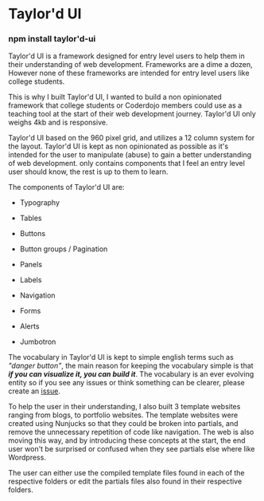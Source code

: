 # Taylor'd UI

### npm install taylor'd-ui

Taylor'd UI is a framework designed for entry level users to help them in their understanding of web development. Frameworks are a dime a dozen, However none of these frameworks are intended for entry level users like college students.

This is why I built Taylor'd UI, I wanted to build a non opinionated framework that college students or Coderdojo members could use as a teaching tool at the start of their web development journey. Taylor'd UI only weighs 4kb and is responsive.

Taylor'd UI based on the 960 pixel grid, and utilizes a 12 column system for the layout. Taylor'd UI is kept as non opinionated as possible as it's intended for the user to manipulate (abuse) to gain a better understanding of web development. only contains components that I feel an entry level user should know, the rest is up to them to learn.

The components of Taylor'd UI are:
- Typography

- Tables

- Buttons

- Button groups / Pagination

- Panels

- Labels

- Navigation

- Forms

- Alerts

- Jumbotron

The vocabulary in Taylor'd UI is kept to simple english terms such as _"danger button"_, the main reason for keeping the vocabulary simple is that
_**if you can visualize it, you can build it**_. The vocabulary is an ever evolving entity so if you see any issues or think something can be clearer, please create an [issue](https://github.com/MikeZTaylor/Taylord-UI/issues).

To help the user in their understanding, I also built 3 template websites ranging from blogs, to portfolio websites. The template websites were created using Nunjucks so that they could be broken into partials, and remove the unnecessary repetition of code like navigation. The web is also moving this way, and by introducing these concepts at the start, the end user won't be surprised or confused when they see partials else where like Wordpress.

The user can either use the compiled template files found in each of the respective folders or edit the partials files also found in their respective folders.
